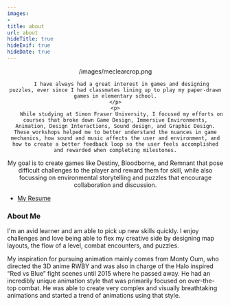 ```yaml
---
images:
- 
title: about
url: about
hideTitle: true
hideExif: true
hideDate: true
---
```


<div align="center">
	<p>
/images/meclearcrop.png
  
        I have always had a great interest in games and designing puzzles, ever since I had classmates lining up to play my paper-drawn games in elementary school.
	</p>
	<p>
		While studying at Simon Fraser University, I focused my efforts on courses that broke down Game Design, Immersive Environments, Animation, Design Interactions, Sound design, and Graphic Design. These workshops helped me to better understand the nuances in game mechanics, how sound and music affects the user and environment, and how to create a better feedback loop so the user feels accomplished and rewarded when completing milestones.

  My goal is to create games like Destiny, Bloodborne, and Remnant that pose difficult challenges to the player and reward them for skill, while also focussing on environmental storytelling and puzzles that encourage collaboration and discussion.
	</p>
</div>

- [My Resume](/images/thecastle.png)

### About Me

​I'm an avid learner and am able to pick up new skills quickly. I enjoy challenges and love being able to flex my creative side by designing map layouts, the flow of a level, combat encounters, and puzzles.

My inspiration for pursuing animation mainly comes from Monty Oum, who directed the 3D anime RWBY and was also in charge of the Halo inspired “Red vs Blue” fight scenes until 2015 where he passed away. He had an incredibly unique animation style that was primarily focused on over-the-top combat. He was able to create very complex and visually breathtaking animations and started a trend of animations using that style.
